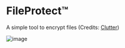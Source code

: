 # FileProtect™
A simple tool to encrypt files (Credits: [Clutter](https://github.com/MalwareStudio))

![image](https://user-images.githubusercontent.com/59311016/192152319-87117f43-700a-481b-bd1d-92f838b8ac12.png)
